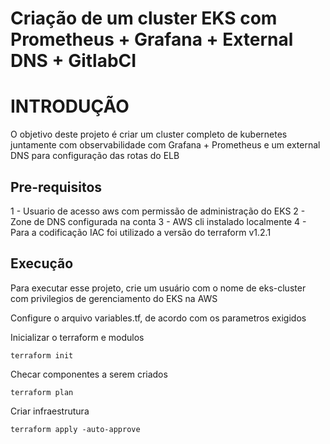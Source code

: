# Criação de um cluster EKS com Prometheus + Grafana + External DNS + GitlabCI


# INTRODUÇÃO
O objetivo deste projeto é criar um cluster completo de kubernetes juntamente com observabilidade com Grafana + Prometheus e um external DNS para configuração das rotas do ELB

## Pre-requisitos
1 - Usuario de acesso aws com permissão de administração do EKS
2 - Zone de DNS configurada na conta
3 - AWS cli instalado localmente
4 - Para a codificação IAC foi utilizado a versão do terraform v1.2.1

## Execução
Para executar esse projeto, crie um usuário com o nome de eks-cluster com privilegios de gerenciamento do EKS na AWS

Configure o arquivo variables.tf, de acordo com os parametros exigidos

Inicializar o terraform e modulos
```
terraform init
```

Checar componentes a serem criados
```
terraform plan
```

Criar infraestrutura
```
terraform apply -auto-approve
```